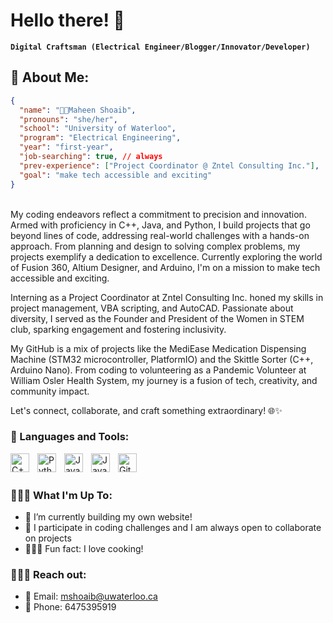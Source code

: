 # Hello there! 👋

**`Digital Craftsman (Electrical Engineer/Blogger/Innovator/Developer)`**

## 🚀 About Me:
```json
{
  "name": "🌌💡Maheen Shoaib",
  "pronouns": "she/her",
  "school": "University of Waterloo",
  "program": "Electrical Engineering",
  "year": "first-year",
  "job-searching": true, // always
  "prev-experience": ["Project Coordinator @ Zntel Consulting Inc."],
  "goal": "make tech accessible and exciting"
}
```
<br />
My coding endeavors reflect a commitment to precision and innovation. Armed with proficiency in C++, Java, and Python, I build projects that go beyond lines of code, addressing real-world challenges with a hands-on approach. From planning and design to solving complex problems, my projects exemplify a dedication to excellence. Currently exploring the world of Fusion 360, Altium Designer, and Arduino, I'm on a mission to make tech accessible and exciting.
<br />


Interning as a Project Coordinator at Zntel Consulting Inc. honed my skills in project management, VBA scripting, and AutoCAD. Passionate about diversity, I served as the Founder and President of the Women in STEM club, sparking engagement and fostering inclusivity.
<br />

My GitHub is a mix of projects like the MediEase Medication Dispensing Machine (STM32 microcontroller, PlatformIO) and the Skittle Sorter (C++, Arduino Nano). From coding to volunteering as a Pandemic Volunteer at William Osler Health System, my journey is a fusion of tech, creativity, and community impact.
<br />

Let's connect, collaborate, and craft something extraordinary! 🌐✨
<br />

### 🧰 Languages and Tools:
<img align="left" alt="C++" width="30px" style="padding-right:10px;" src="https://cdn.jsdelivr.net/gh/devicons/devicon/icons/cplusplus/cplusplus-line.svg" />
<img align="left" alt="Python" width="30px" style="padding-right:10px;" src="https://cdn.jsdelivr.net/gh/devicons/devicon/icons/python/python-plain.svg" />
<img align="left" alt="Java" width="30px" style="padding-right:10px;" src="https://cdn.jsdelivr.net/gh/devicons/devicon/icons/java/java-original.svg"/>
<img align="left" alt="JavaScript" width="30px" style="padding-right:10px;" src="https://cdn.jsdelivr.net/gh/devicons/devicon/icons/javascript/javascript-plain.svg" />
<img align="left" alt="GitHub" width="30px" style="padding-right:10px;" src="https://cdn.jsdelivr.net/gh/devicons/devicon/icons/github/github-original.svg" />
<br />
<br />


### 👩‍💻✨ What I'm Up To:
- 🌱 I’m currently building my own website!
- 👯 I participate in coding challenges and I am always open to collaborate on projects
- 🍔🥗🍜 Fun fact: I love cooking!

### 📧🤝🌐 Reach out:
- 📧 Email: mshoaib@uwaterloo.ca
- 📱 Phone: 6475395919

